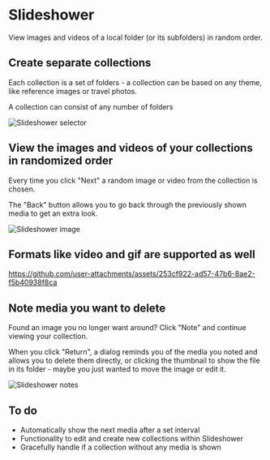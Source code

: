 # Slideshower

View images and videos of a local folder (or its subfolders) in random order.

## Create separate collections
Each collection is a set of folders - a collection can be based on any theme, like reference images or travel photos.

A collection can consist of any number of folders

![Slideshower selector](https://github.com/user-attachments/assets/c3357425-2be5-49fe-8af2-c766b00c3861)

## View the images and videos of your collections in randomized order
Every time you click "Next" a random image or video from the collection is chosen.

The "Back" button allows you to go back through the previously shown media to get an extra look.

![Slideshower image](https://github.com/user-attachments/assets/9582d756-2cea-4664-9320-69a59736a12a)

## Formats like video and gif are supported as well

https://github.com/user-attachments/assets/253cf922-ad57-47b6-8ae2-f5b40938f8ca

## Note media you want to delete

Found an image you no longer want around? Click "Note" and continue viewing your collection.

When you click "Return", a dialog reminds you of the media you noted and allows you to delete them directly, or clicking the thumbnail to show the file in its folder - maybe you just wanted to move the image or edit it.

![Slideshower notes](https://github.com/user-attachments/assets/3b1b8e0c-5770-4196-9396-dc904750a0d7)

## To do
- Automatically show the next media after a set interval
- Functionality to edit and create new collections within Slideshower
- Gracefully handle if a collection without any media is shown

